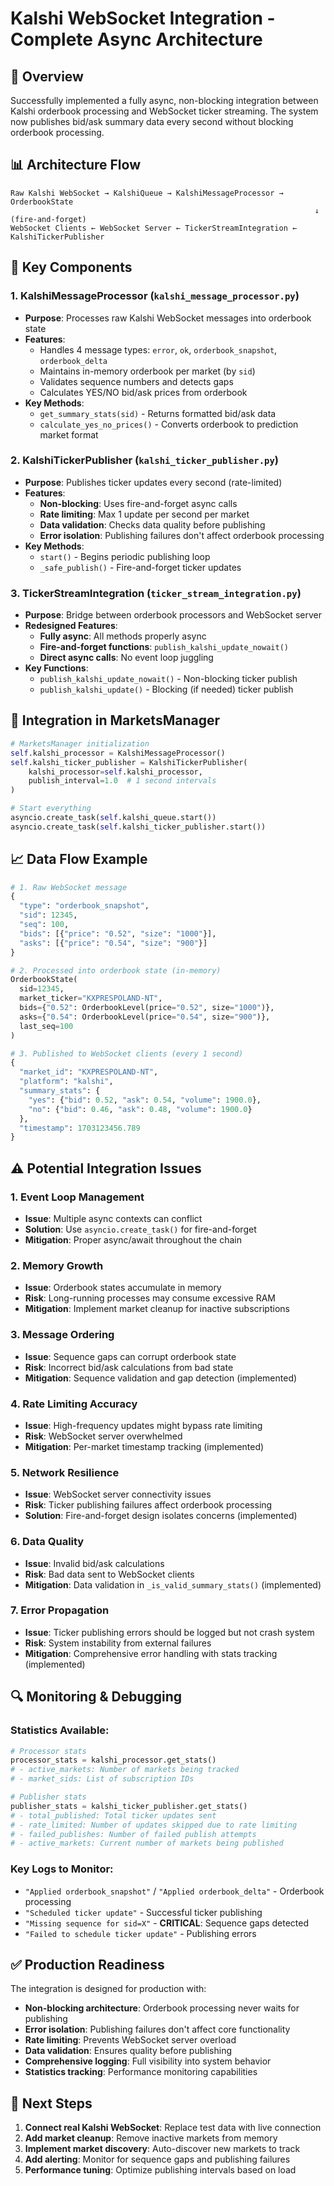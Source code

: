 # Kalshi WebSocket Integration - Complete Async Architecture

## 🎯 Overview

Successfully implemented a fully async, non-blocking integration between Kalshi orderbook processing and WebSocket ticker streaming. The system now publishes bid/ask summary data every second without blocking orderbook processing.

## 📊 Architecture Flow

```
Raw Kalshi WebSocket → KalshiQueue → KalshiMessageProcessor → OrderbookState
                                                                    ↓ (fire-and-forget)
WebSocket Clients ← WebSocket Server ← TickerStreamIntegration ← KalshiTickerPublisher
```

## 🔧 Key Components

### 1. **KalshiMessageProcessor** (`kalshi_message_processor.py`)
- **Purpose**: Processes raw Kalshi WebSocket messages into orderbook state
- **Features**:
  - Handles 4 message types: `error`, `ok`, `orderbook_snapshot`, `orderbook_delta`
  - Maintains in-memory orderbook per market (by `sid`)
  - Validates sequence numbers and detects gaps
  - Calculates YES/NO bid/ask prices from orderbook
- **Key Methods**:
  - `get_summary_stats(sid)` - Returns formatted bid/ask data
  - `calculate_yes_no_prices()` - Converts orderbook to prediction market format

### 2. **KalshiTickerPublisher** (`kalshi_ticker_publisher.py`)
- **Purpose**: Publishes ticker updates every second (rate-limited)
- **Features**:
  - **Non-blocking**: Uses fire-and-forget async calls
  - **Rate limiting**: Max 1 update per second per market
  - **Data validation**: Checks data quality before publishing
  - **Error isolation**: Publishing failures don't affect orderbook processing
- **Key Methods**:
  - `start()` - Begins periodic publishing loop
  - `_safe_publish()` - Fire-and-forget ticker updates

### 3. **TickerStreamIntegration** (`ticker_stream_integration.py`)
- **Purpose**: Bridge between orderbook processors and WebSocket server
- **Redesigned Features**:
  - **Fully async**: All methods properly async
  - **Fire-and-forget functions**: `publish_kalshi_update_nowait()`
  - **Direct async calls**: No event loop juggling
- **Key Functions**:
  - `publish_kalshi_update_nowait()` - Non-blocking ticker publish
  - `publish_kalshi_update()` - Blocking (if needed) ticker publish

## 🚀 Integration in MarketsManager

```python
# MarketsManager initialization
self.kalshi_processor = KalshiMessageProcessor()
self.kalshi_ticker_publisher = KalshiTickerPublisher(
    kalshi_processor=self.kalshi_processor,
    publish_interval=1.0  # 1 second intervals
)

# Start everything
asyncio.create_task(self.kalshi_queue.start())
asyncio.create_task(self.kalshi_ticker_publisher.start())
```

## 📈 Data Flow Example

```python
# 1. Raw WebSocket message
{
  "type": "orderbook_snapshot",
  "sid": 12345,
  "seq": 100,
  "bids": [{"price": "0.52", "size": "1000"}],
  "asks": [{"price": "0.54", "size": "900"}]
}

# 2. Processed into orderbook state (in-memory)
OrderbookState(
  sid=12345,
  market_ticker="KXPRESPOLAND-NT",
  bids={"0.52": OrderbookLevel(price="0.52", size="1000")},
  asks={"0.54": OrderbookLevel(price="0.54", size="900")},
  last_seq=100
)

# 3. Published to WebSocket clients (every 1 second)
{
  "market_id": "KXPRESPOLAND-NT",
  "platform": "kalshi",
  "summary_stats": {
    "yes": {"bid": 0.52, "ask": 0.54, "volume": 1900.0},
    "no": {"bid": 0.46, "ask": 0.48, "volume": 1900.0}
  },
  "timestamp": 1703123456.789
}
```

## ⚠️ Potential Integration Issues

### 1. **Event Loop Management**
- **Issue**: Multiple async contexts can conflict
- **Solution**: Use `asyncio.create_task()` for fire-and-forget
- **Mitigation**: Proper async/await throughout the chain

### 2. **Memory Growth**
- **Issue**: Orderbook states accumulate in memory
- **Risk**: Long-running processes may consume excessive RAM
- **Mitigation**: Implement market cleanup for inactive subscriptions

### 3. **Message Ordering**
- **Issue**: Sequence gaps can corrupt orderbook state
- **Risk**: Incorrect bid/ask calculations from bad state
- **Mitigation**: Sequence validation and gap detection (implemented)

### 4. **Rate Limiting Accuracy**
- **Issue**: High-frequency updates might bypass rate limiting
- **Risk**: WebSocket server overwhelmed
- **Mitigation**: Per-market timestamp tracking (implemented)

### 5. **Network Resilience**
- **Issue**: WebSocket server connectivity issues
- **Risk**: Ticker publishing failures affect orderbook processing
- **Solution**: Fire-and-forget design isolates concerns (implemented)

### 6. **Data Quality**
- **Issue**: Invalid bid/ask calculations
- **Risk**: Bad data sent to WebSocket clients
- **Mitigation**: Data validation in `_is_valid_summary_stats()` (implemented)

### 7. **Error Propagation**
- **Issue**: Ticker publishing errors should be logged but not crash system
- **Risk**: System instability from external failures
- **Mitigation**: Comprehensive error handling with stats tracking (implemented)

## 🔍 Monitoring & Debugging

### Statistics Available:
```python
# Processor stats
processor_stats = kalshi_processor.get_stats()
# - active_markets: Number of markets being tracked
# - market_sids: List of subscription IDs

# Publisher stats  
publisher_stats = kalshi_ticker_publisher.get_stats()
# - total_published: Total ticker updates sent
# - rate_limited: Number of updates skipped due to rate limiting
# - failed_publishes: Number of failed publish attempts
# - active_markets: Current number of markets being published
```

### Key Logs to Monitor:
- `"Applied orderbook_snapshot"` / `"Applied orderbook_delta"` - Orderbook processing
- `"Scheduled ticker update"` - Successful ticker publishing
- `"Missing sequence for sid=X"` - **CRITICAL**: Sequence gaps detected
- `"Failed to schedule ticker update"` - Publishing errors

## ✅ Production Readiness

The integration is designed for production with:
- **Non-blocking architecture**: Orderbook processing never waits for publishing
- **Error isolation**: Publishing failures don't affect core functionality  
- **Rate limiting**: Prevents WebSocket server overload
- **Data validation**: Ensures quality before publishing
- **Comprehensive logging**: Full visibility into system behavior
- **Statistics tracking**: Performance monitoring capabilities

## 🚀 Next Steps

1. **Connect real Kalshi WebSocket**: Replace test data with live connection
2. **Add market cleanup**: Remove inactive markets from memory
3. **Implement market discovery**: Auto-discover new markets to track
4. **Add alerting**: Monitor for sequence gaps and publishing failures
5. **Performance tuning**: Optimize publishing intervals based on load